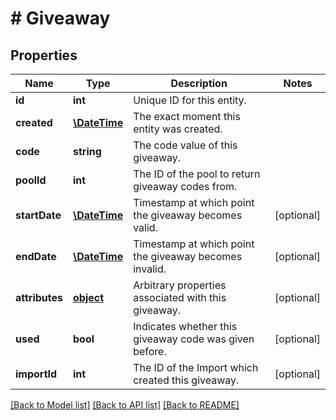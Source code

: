 # # Giveaway

## Properties

Name | Type | Description | Notes
------------ | ------------- | ------------- | -------------
**id** | **int** | Unique ID for this entity. | 
**created** | [**\DateTime**](\DateTime.md) | The exact moment this entity was created. | 
**code** | **string** | The code value of this giveaway. | 
**poolId** | **int** | The ID of the pool to return giveaway codes from. | 
**startDate** | [**\DateTime**](\DateTime.md) | Timestamp at which point the giveaway becomes valid. | [optional] 
**endDate** | [**\DateTime**](\DateTime.md) | Timestamp at which point the giveaway becomes invalid. | [optional] 
**attributes** | [**object**](.md) | Arbitrary properties associated with this giveaway. | [optional] 
**used** | **bool** | Indicates whether this giveaway code was given before. | [optional] 
**importId** | **int** | The ID of the Import which created this giveaway. | [optional] 

[[Back to Model list]](../../README.md#documentation-for-models) [[Back to API list]](../../README.md#documentation-for-api-endpoints) [[Back to README]](../../README.md)


